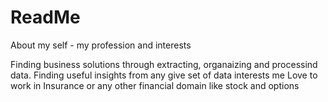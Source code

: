 # ReadMe
About my self - my profession and interests




Finding business solutions through extracting, organaizing and processind data.
Finding useful insights from any give set of data interests me
Love to work in Insurance or any other financial domain like stock and options

